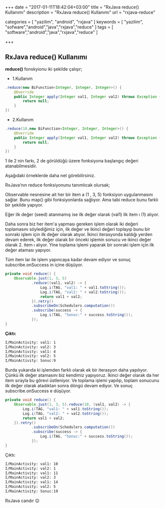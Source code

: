 +++
date = "2017-01-11T18:42:04+03:00"
title = "RxJava reduce() Kullanımı"
description = "RxJava reduce() Kullanımı"
url = "rxjava-reduce"

categories = [
  "yazilim",
  "android",
  "rxjava"
]
keywords = [
  "yazilim",
  "sofware","android","java","rxjava","reduce"
]
tags = [
  "software","android","java","rxjava","reduce"
]

+++

## RxJava reduce() Kullanımı

**reduce()** fonskyionu iki şekilde çalışır;

- 1.Kullanım

```java
.reduce(new BiFunction<Integer, Integer, Integer>() {
    @Override
    public Integer apply(Integer val1, Integer val2) throws Exception {
        return null;
    }
})
```

- 2.Kullanım

```java
.reduce(10,new BiFunction<Integer, Integer, Integer>() {
    @Override
    public Integer apply(Integer val1, Integer val2) throws Exception {
        return null;
    }
})
```

1 ile 2 nin farkı, 2 de görüldüğü üzere fonksiyona başlangıç değeri atanabilmesidir.

Aşağıdaki örneklerde daha net görebilirsiniz.

RxJava’nın reduce fonksiyonunu tanımlıcak olursak;

Observable nesnesine ait her bir item a (1 , 3, 5) fonksiyon uygulanmasını sağlar. Bunu map() gibi fonksiyonlarda sağlıyor. Ama tabi reduce bunu farklı bir şekilde yapıyor.

Eğer ilk değer (seed) atanmamış ise ilk değer olarak (val1) ilk item ı (1) alıyor.

Daha sonra biz her item'a yapması gereken işlem olarak iki değeri toplamasını söylediğimiz için, ilk değer ve ikinci değeri toplayıp bunu bir sonraki işlem için ilk değer olarak atıyor. İkinci iterasyonda kaldığı yerden devam ederek, ilk değer olarak bir önceki işlemin sonucu ve ikinci değer olarak 2. item ı alıyor. Yine toplama işlemi yaparak bir sonraki işlem için ilk değer ataması yapıyor.

Tüm item lar ile işlem yapıncaya kadar devam ediyor ve sonuç subscribe.onSuccess in içine düşüyor.

```java
private void reduce() {
    Observable.just(1, 3, 5)
            .reduce((val1, val2) -> {
                Log.i(TAG, "val1: " + val1.toString());
                Log.i(TAG, "val2: " + val2.toString());
                return val1 + val2;
            }).retry()
            .subscribeOn(Schedulers.computation())
            .subscribe(success -> {
                Log.i(TAG, "Sonuc:" + success.toString());
            });
}
```

**Çıktı:**

```bash
I/MainActivity: val1: 1
I/MainActivity: val2: 3
I/MainActivity: val1: 4
I/MainActivity: val2: 5
I/MainActivity: Sonuc:9
```

Burda yukarıda ki işlemden farklı olarak ek bir iterasyon daha yapılıyor. Çünkü ilk değer atamasını biz kendimiz yapıyoruz. İkinci değer olarak da her item sırayla bu görevi üstleniyor. Ve toplama işlemi yapılıp, toplam sonucunu ilk değer olarak atadıktan sonra döngü devam ediyor. Ve sonuç subscribe.onSuccess e düşüyor.

```java
private void reduce() {
    Observable.just(1, 3, 5).reduce(10, (val1, val2) -> {
        Log.i(TAG, "val1: " + val1.toString());
        Log.i(TAG, "val2: " + val2.toString());
        return val1 + val2;
    }).retry()
            .subscribeOn(Schedulers.computation())
            .subscribe(success -> {
                Log.i(TAG, "Sonuc:" + success.toString());
            });
}
```

Çıktı:

```bash
I/MainActivity: val1: 10
I/MainActivity: val2: 1
I/MainActivity: val1: 11
I/MainActivity: val2: 3
I/MainActivity: val1: 14
I/MainActivity: val2: 5
I/MainActivity: Sonuc:19
```

RxJava candır 😉
